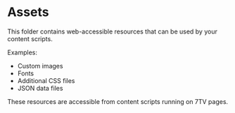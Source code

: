 # Assets

This folder contains web-accessible resources that can be used by your content scripts.

Examples:
- Custom images
- Fonts
- Additional CSS files
- JSON data files

These resources are accessible from content scripts running on 7TV pages.
